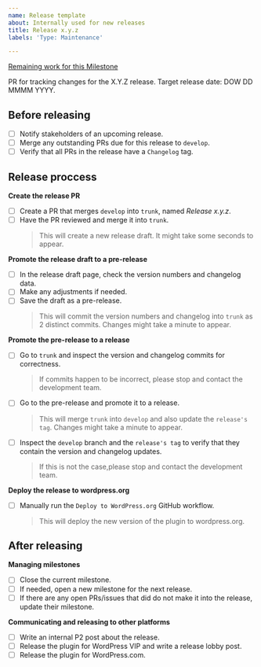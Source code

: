```yaml
---
name: Release template
about: Internally used for new releases
title: Release x.y.z
labels: 'Type: Maintenance'

---
```


[Remaining work for this Milestone](https://github.com/Parsely/wp-parsely/milestone/xx)

PR for tracking changes for the X.Y.Z release. Target release date: DOW DD MMMM YYYY.

## Before releasing

- [ ] Notify stakeholders of an upcoming release.
- [ ] Merge any outstanding PRs due for this release to `develop`.
- [ ] Verify that all PRs in the release have a `Changelog` tag.

## Release proccess

**Create the release PR**
- [ ] Create a PR that merges `develop` into `trunk`, named _Release x.y.z_.
- [ ] Have the PR reviewed and merge it into `trunk`.
  > This will create a new release draft. It might take some seconds to appear.

**Promote the release draft to a pre-release**
- [ ] In the release draft page, check the version numbers and changelog data.
- [ ] Make any adjustments if needed.
- [ ] Save the draft as a pre-release.
  > This will commit the version numbers and changelog into `trunk` as 2 distinct commits. Changes might take a minute to appear.

**Promote the pre-release to a release**
- [ ] Go to `trunk` and inspect the version and changelog commits for correctness.
  > If commits happen to be incorrect, please stop and contact the development team.
- [ ] Go to the pre-release and promote it to a release.
  > This will merge `trunk` into `develop` and also update the `release's tag`. Changes might take a minute to appear.
- [ ] Inspect the `develop` branch and the `release's tag` to verify that they contain the version and changelog updates.
  > If this is not the case,please stop and contact the development team.

**Deploy the release to wordpress.org**
- [ ] Manually run the `Deploy to WordPress.org` GitHub workflow.
  > This will deploy the new version of the plugin to wordpress.org.

## After releasing

**Managing milestones**
- [ ] Close the current milestone.
- [ ] If needed, open a new milestone for the next release.
- [ ] If there are any open PRs/issues that did do not make it into the release, update their milestone.

**Communicating and releasing to other platforms**
- [ ] Write an internal P2 post about the release.
- [ ] Release the plugin for WordPress VIP and write a release lobby post.
- [ ] Release the plugin for WordPress.com.
